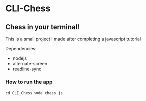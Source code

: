 # CLI-Chess
## Chess in your terminal! ##

This is a small project I made after completing a javascript tutorial

Dependencies:
  - nodejs
  - alternate-screen
  - readline-sync

### How to run the app ###
```cd CLI_Chess```
```node chess.js```
